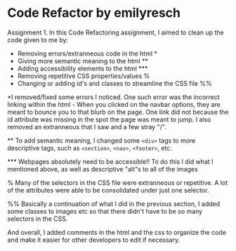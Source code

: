 # Code Refactor by emilyresch
Assignment 1.
In this Code Refactoring assignment, I aimed to clean up the code given to me by:

- Removing errors/extranneous code in the html *
- Giving more semantic meaning to the html **
- Adding accessibility elements to the html ***
- Removing repetitive CSS properties/values %
- Changing or adding id's and classes to streamline the CSS file %%

*I removed/fixed some errors I noticed. One such error was the incorrect linking within the html - When you clicked on the navbar options, they are meant to bounce you to that blurb on the page. One link did not because the id attribute was missing in the spot the page was meant to jump. 
I also removed an extranneous </img> that I saw and a few stray "/". 

** To add semantic meaning, I changed some `<div>` tags to more descriptive tags, such as `<section>`, `<nav>`, `<footer>`, etc.

*** Webpages absolutely need to be accessible!! To do this I did what I mentioned above, as well as descriptive "alt"s to all of the images 

% Many of the selectors in the CSS file were extranneous or repetitive. A lot of the attributes were able to be consolidated under just one selector.

%% Basically a continuation of what I did in the previous section, I added some classes to images etc so that there didn't have to be so many selectors in the CSS. 

And overall, I added comments in the html and the css to organize the code and make it easier for other developers to edit if necessary.
